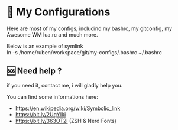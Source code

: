 # :wrench: My Configurations

Here are most of my configs, includind my bashrc, my gitconfig, my Awesome WM lua.rc and much more.

Below is an example of symlink<br>
ln -s /home/ruben/workspace/git/my-configs/.bashrc ~/.bashrc


## :sos: Need help ?

if you need it, contact me, i will gladly help you.

You can find some informations here:
- https://en.wikipedia.org/wiki/Symbolic_link
- https://bit.ly/2UqYIki
- https://bit.ly/363OT2l (ZSH & Nerd Fonts)
